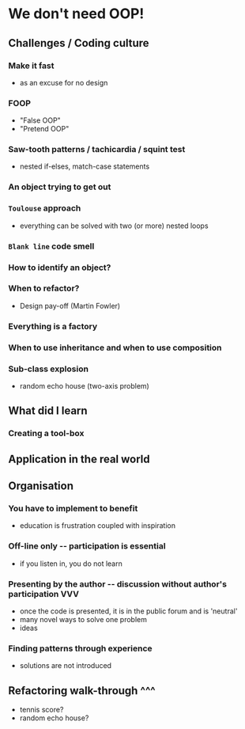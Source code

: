 # We don't need OOP!

## Challenges / Coding culture

### Make it fast

- as an excuse for no design

### FOOP

- "False OOP"
- "Pretend OOP"

### Saw-tooth patterns / tachicardia / squint test

- nested if-elses, match-case statements

### An object trying to get out

### `Toulouse` approach

- everything can be solved with two (or more) nested loops

### `Blank line` code smell

### How to identify an object?

### When to refactor?

- Design pay-off (Martin Fowler)

### Everything is a factory

### When to use inheritance and when to use composition

### Sub-class explosion

- random echo house (two-axis problem)

## What did I learn

### Creating a tool-box

## Application in the real world

## Organisation

### You have to implement to benefit

- education is frustration coupled with inspiration

### Off-line only -- participation is essential

- if you listen in, you do not learn

### Presenting by the author -- discussion without author's participation VVV

- once the code is presented, it is in the public forum and is 'neutral'
- many novel ways to solve one problem
- ideas 

### Finding patterns through experience

- solutions are not introduced

## Refactoring walk-through ^^^

- tennis score?
- random echo house?
